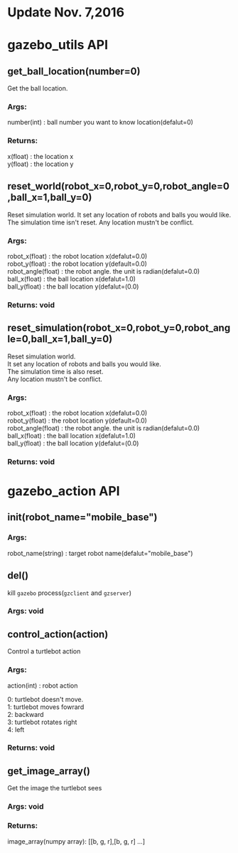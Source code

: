 # Update Nov. 7,2016

# gazebo_utils API

## get_ball_location(number=0)
  
Get the ball location.
  
  
### Args:  
number(int) : ball number you want to know location(defalut=0)
  
  
### Returns:
x(float) : the location x  
y(float) : the location y  


## reset_world(robot_x=0,robot_y=0,robot_angle=0,ball_x=1,ball_y=0)

Reset simulation world.
It set any location of robots and balls you would like.
The simulation time isn't reset.
Any location mustn't be conflict.
  
  
### Args:  
robot_x(float) : the robot location x(defalut=0.0)  
robot_y(float) : the robot location y(default=0.0)  
robot_angle(float) : the robot angle. the unit is radian(defalut=0.0)  
ball_x(float) : the ball location x(defalut=1.0)  
ball_y(float) : the ball location y(defalut=(0.0)  
  
  
### Returns: void
  
  
## reset_simulation(robot_x=0,robot_y=0,robot_angle=0,ball_x=1,ball_y=0)
  
Reset simulation world.  
It set any location of robots and balls you would like.  
The simulation time is also reset.  
Any location mustn't be conflict.  
  
  
### Args:  
robot_x(float) : the robot location x(defalut=0.0)  
robot_y(float) : the robot location y(default=0.0)  
robot_angle(float) : the robot angle. the unit is radian(defalut=0.0)  
ball_x(float) : the ball location x(defalut=1.0)  
ball_y(float) : the ball location y(defalut=(0.0)  
  
  
### Returns: void


# gazebo_action API

## __init__(robot_name="mobile_base")

### Args:  
robot_name(string) : target robot name(defalut="mobile_base")


## __del__()

kill `gazebo` process(`gzclient` and `gzserver`)

### Args: void


## control_action(action)

Control a turtlebot action

### Args:  
action(int) : robot action  

   0: turtlebot doesn't move.  
   1: turtlebot moves fowrard  
   2:            backward  
   3: turtlebot rotates right  
   4:              left  


### Returns: void  


## get_image_array()

Get the image the turtlebot sees

### Args: void

### Returns:  
image_array(numpy array): [[b, g, r],[b, g, r] ...]
